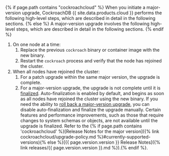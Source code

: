 {% if page.path contains "cockroachcloud" %}
When you initiate a major-version upgrade, CockroachDB {{ site.data.products.cloud }} performs the following high-level steps, which are described in detail in the following sections.
{% else %}
A major-version upgrade involves the following high-level steps, which are described in detail in the following sections.
{% endif %}

1. On one node at a time:
    1. Replace the previous `cockroach` binary or container image with the new binary.
    1. Restart the `cockroach` process and verify that the node has rejoined the cluster.
1. When all nodes have rejoined the cluster:
    1. For a patch upgrade within the same major version, the upgrade is complete.
    1. For a major-version upgrade, the upgrade is not complete until it is [finalized](#finalize-a-major-version-upgrade-manually). Auto-finalization is enabled by default, and begins as soon as all nodes have rejoined the cluster using the new binary. If you need the ability to [roll back a major-version upgrade](#roll-back-a-major-version-upgrade), you can disable auto-finalization and finalize the upgrade manually. Certain features and performance improvements, such as those that require changes to system schemas or objects, are not available until the upgrade is finalized. Refer to the {% if page.path contains 'cockroachcloud' %}[Release Notes for the major version]({% link cockroachcloud/upgrade-policy.md %}#currently-supported-versions){% else %}[{{ page.version.version }} Release Notes]({% link releases/{{ page.version.version }}.md %}).{% endif %}.

